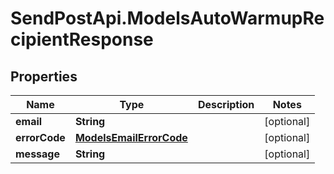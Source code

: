 # SendPostApi.ModelsAutoWarmupRecipientResponse

## Properties
Name | Type | Description | Notes
------------ | ------------- | ------------- | -------------
**email** | **String** |  | [optional] 
**errorCode** | [**ModelsEmailErrorCode**](ModelsEmailErrorCode.md) |  | [optional] 
**message** | **String** |  | [optional] 


